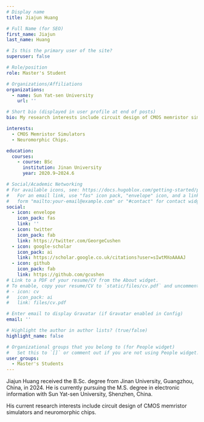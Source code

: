 ```yaml
---
# Display name
title: Jiajun Huang

# Full Name (for SEO)
first_name: Jiajun
last_name: Huang

# Is this the primary user of the site?
superuser: false

# Role/position
role: Master's Student

# Organizations/Affiliations
organizations:
  - name: Sun Yat-sen University
    url: ''

# Short bio (displayed in user profile at end of posts)
bio: My research interests include circuit design of CMOS memristor simulators and neuromorphic chips.

interests:
  - CMOS Memristor Simulators
  - Neuromorphic Chips.

education:
  courses:
    - course: BSc
      institution: Jinan University
      year: 2020.9~2024.6

# Social/Academic Networking
# For available icons, see: https://docs.hugoblox.com/getting-started/page-builder/#icons
#   For an email link, use "fas" icon pack, "envelope" icon, and a link in the
#   form "mailto:your-email@example.com" or "#contact" for contact widget.
social:
  - icon: envelope
    icon_pack: fas
    link: ''
  - icon: twitter
    icon_pack: fab
    link: https://twitter.com/GeorgeCushen
  - icon: google-scholar
    icon_pack: ai
    link: https://scholar.google.co.uk/citations?user=sIwtMXoAAAAJ
  - icon: github
    icon_pack: fab
    link: https://github.com/gcushen
# Link to a PDF of your resume/CV from the About widget.
# To enable, copy your resume/CV to `static/files/cv.pdf` and uncomment the lines below.
# - icon: cv
#   icon_pack: ai
#   link: files/cv.pdf

# Enter email to display Gravatar (if Gravatar enabled in Config)
email: ''

# Highlight the author in author lists? (true/false)
highlight_name: false

# Organizational groups that you belong to (for People widget)
#   Set this to `[]` or comment out if you are not using People widget.
user_groups:
  - Master's Students
---
```


Jiajun Huang received the B.Sc. degree from Jinan University, Guangzhou, China, in 2024. He is currently pursuing the M.S. degree in electronic information with Sun Yat-sen University, Shenzhen, China.

His current research interests include circuit design of CMOS memristor simulators and neuromorphic chips.
